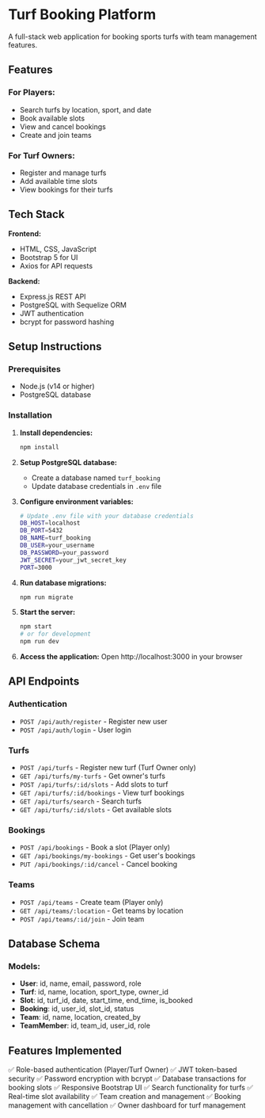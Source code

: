 # Turf Booking Platform

A full-stack web application for booking sports turfs with team management features.

## Features

### For Players:
- Search turfs by location, sport, and date
- Book available slots
- View and cancel bookings
- Create and join teams

### For Turf Owners:
- Register and manage turfs
- Add available time slots
- View bookings for their turfs

## Tech Stack

**Frontend:**
- HTML, CSS, JavaScript
- Bootstrap 5 for UI
- Axios for API requests

**Backend:**
- Express.js REST API
- PostgreSQL with Sequelize ORM
- JWT authentication
- bcrypt for password hashing

## Setup Instructions

### Prerequisites
- Node.js (v14 or higher)
- PostgreSQL database

### Installation

1. **Install dependencies:**
   ```bash
   npm install
   ```

2. **Setup PostgreSQL database:**
   - Create a database named `turf_booking`
   - Update database credentials in `.env` file

3. **Configure environment variables:**
   ```bash
   # Update .env file with your database credentials
   DB_HOST=localhost
   DB_PORT=5432
   DB_NAME=turf_booking
   DB_USER=your_username
   DB_PASSWORD=your_password
   JWT_SECRET=your_jwt_secret_key
   PORT=3000
   ```

4. **Run database migrations:**
   ```bash
   npm run migrate
   ```

5. **Start the server:**
   ```bash
   npm start
   # or for development
   npm run dev
   ```

6. **Access the application:**
   Open http://localhost:3000 in your browser

## API Endpoints

### Authentication
- `POST /api/auth/register` - Register new user
- `POST /api/auth/login` - User login

### Turfs
- `POST /api/turfs` - Register new turf (Turf Owner only)
- `GET /api/turfs/my-turfs` - Get owner's turfs
- `POST /api/turfs/:id/slots` - Add slots to turf
- `GET /api/turfs/:id/bookings` - View turf bookings
- `GET /api/turfs/search` - Search turfs
- `GET /api/turfs/:id/slots` - Get available slots

### Bookings
- `POST /api/bookings` - Book a slot (Player only)
- `GET /api/bookings/my-bookings` - Get user's bookings
- `PUT /api/bookings/:id/cancel` - Cancel booking

### Teams
- `POST /api/teams` - Create team (Player only)
- `GET /api/teams/:location` - Get teams by location
- `POST /api/teams/:id/join` - Join team

## Database Schema

### Models:
- **User**: id, name, email, password, role
- **Turf**: id, name, location, sport_type, owner_id
- **Slot**: id, turf_id, date, start_time, end_time, is_booked
- **Booking**: id, user_id, slot_id, status
- **Team**: id, name, location, created_by
- **TeamMember**: id, team_id, user_id, role

## Features Implemented

✅ Role-based authentication (Player/Turf Owner)
✅ JWT token-based security
✅ Password encryption with bcrypt
✅ Database transactions for booking slots
✅ Responsive Bootstrap UI
✅ Search functionality for turfs
✅ Real-time slot availability
✅ Team creation and management
✅ Booking management with cancellation
✅ Owner dashboard for turf management
